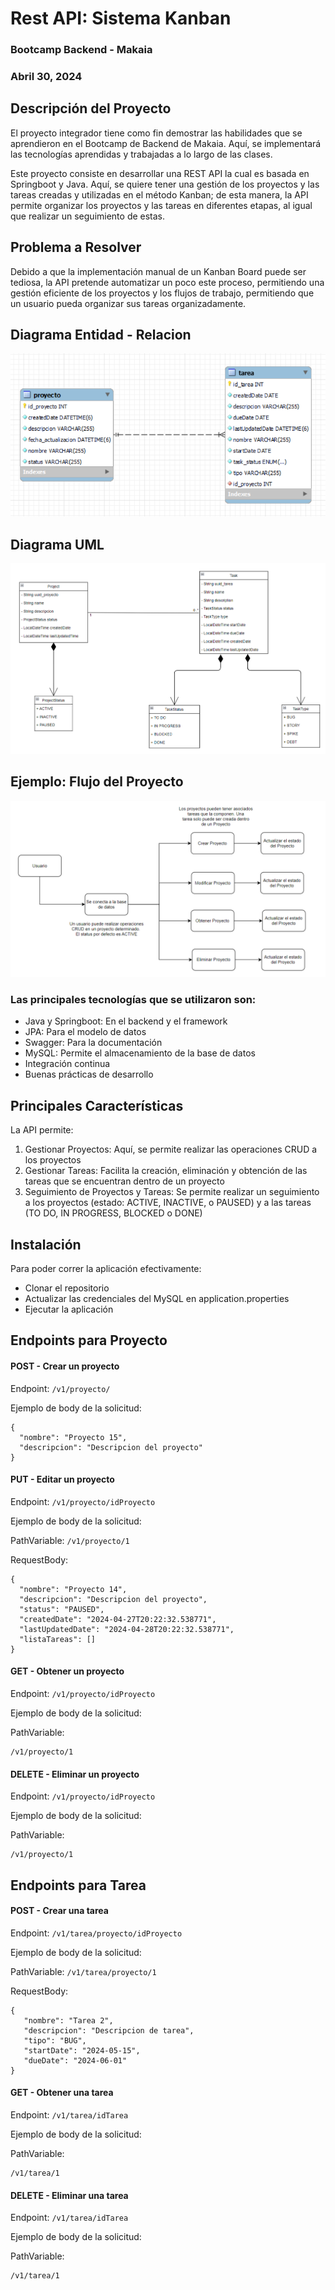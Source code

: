 
# Rest API: Sistema Kanban
### Bootcamp Backend - Makaia
### Abril 30, 2024

## Descripción del Proyecto
El proyecto integrador tiene como fin demostrar las habilidades que se aprendieron en el Bootcamp de Backend de Makaia. Aquí, se implementará las tecnologías aprendidas y trabajadas a lo largo de las clases.

Este proyecto consiste en desarrollar una REST API la cual es basada en Springboot y Java. Aquí, se quiere tener una gestión de los proyectos y las tareas creadas y utilizadas en el método Kanban; de esta manera, la API permite organizar los proyectos y las tareas en diferentes etapas, al igual que realizar un seguimiento de estas. 

## Problema a Resolver
Debido a que la implementación manual de un Kanban Board puede ser tediosa, la API pretende automatizar un poco este proceso, permitiendo una gestión eficiente de los proyectos y los flujos de trabajo, permitiendo que un usuario pueda organizar sus tareas organizadamente.

## Diagrama Entidad - Relacion
![Diagrama E-R](/ModeloER.PNG)

## Diagrama UML
![Diagrama UML](/ModeloUML.PNG)

## Ejemplo: Flujo del Proyecto
![Flujo del Proyecto](/FlujoProyecto.PNG)

### Las principales tecnologías que se utilizaron son:
- Java y Springboot: En el backend y el framework
- JPA: Para el modelo de datos
- Swagger: Para la documentación
- MySQL: Permite el almacenamiento de la base de datos
- Integración continua
- Buenas prácticas de desarrollo

## Principales Características
La API permite:
1. Gestionar Proyectos: Aquí, se permite realizar las operaciones CRUD a los proyectos
2. Gestionar Tareas: Facilita la creación, eliminación y obtención de las tareas que se encuentran dentro de un proyecto
3. Seguimiento de Proyectos y Tareas: Se permite realizar un seguimiento a los proyectos (estado: ACTIVE, INACTIVE, o PAUSED) y a las tareas (TO DO, IN PROGRESS, BLOCKED o DONE) 

## Instalación
Para poder correr la aplicación efectivamente:
- Clonar el repositorio
- Actualizar las credenciales del MySQL en application.properties
- Ejecutar la aplicación
 
## Endpoints para Proyecto

#### POST - Crear un proyecto
Endpoint: ```/v1/proyecto/```

Ejemplo de body de la solicitud: 
```
{
  "nombre": "Proyecto 15",
  "descripcion": "Descripcion del proyecto"
}
```

#### PUT - Editar un proyecto
Endpoint: ```/v1/proyecto/idProyecto```

Ejemplo de body de la solicitud: 

PathVariable: ```/v1/proyecto/1```

RequestBody:
```
{
  "nombre": "Proyecto 14",
  "descripcion": "Descripcion del proyecto",
  "status": "PAUSED",
  "createdDate": "2024-04-27T20:22:32.538771",
  "lastUpdatedDate": "2024-04-28T20:22:32.538771",
  "listaTareas": []	
}
```

#### GET - Obtener un proyecto
Endpoint: ```/v1/proyecto/idProyecto```

Ejemplo de body de la solicitud: 

PathVariable: 
```
/v1/proyecto/1
```

#### DELETE - Eliminar un proyecto
Endpoint: ```/v1/proyecto/idProyecto```

Ejemplo de body de la solicitud: 

PathVariable: 
```
/v1/proyecto/1
```

## Endpoints para Tarea

#### POST - Crear una tarea
Endpoint: ```/v1/tarea/proyecto/idProyecto```

Ejemplo de body de la solicitud: 

PathVariable: ```/v1/tarea/proyecto/1```

RequestBody:
```
{
   "nombre": "Tarea 2",
   "descripcion": "Descripcion de tarea",
   "tipo": "BUG",
   "startDate": "2024-05-15",
   "dueDate": "2024-06-01"
}
```

#### GET - Obtener una tarea
Endpoint: ```/v1/tarea/idTarea```

Ejemplo de body de la solicitud: 

PathVariable: 
```
/v1/tarea/1
```

#### DELETE - Eliminar una tarea 
Endpoint: ```/v1/tarea/idTarea```

Ejemplo de body de la solicitud: 

PathVariable: 
```
/v1/tarea/1
```

